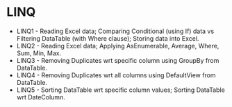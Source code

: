 # LINQ

- LINQ1 - Reading Excel data; Comparing Conditional (using If) data vs Filtering DataTable (with Where clause); Storing data into Excel.
- LINQ2 - Reading Excel data; Applying AsEnumerable, Average, Where, Sum, Min, Max.
- LINQ3 - Removing Duplicates wrt specific column using GroupBy from DataTable.
- LINQ4 - Removing Duplicates wrt all columns using DefaultView from DataTable.
- LINQ5 - Sorting DataTable wrt specific column values; Sorting DataTable wrt DateColumn.
